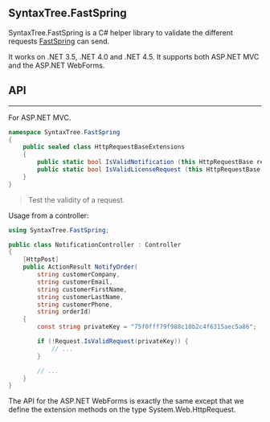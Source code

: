 ## SyntaxTree.FastSpring

SyntaxTree.FastSpring is a C# helper library to validate the different requests [FastSpring](http://www.fastspring/) can send.

It works on .NET 3.5, .NET 4.0 and .NET 4.5.
It supports both ASP.NET MVC and the ASP.NET WebForms.

## API

***

For ASP.NET MVC.

```csharp
namespace SyntaxTree.FastSpring
{
	public sealed class HttpRequestBaseExtensions
	{
		public static bool IsValidNotification (this HttpRequestBase request, string privateKey) {}
		public static bool IsValidLicenseRequest (this HttpRequestBase request, string privateKey) {}
	}
}
```

> Test the validity of a request.

Usage from a controller:

```csharp
using SyntaxTree.FastSpring;

public class NotificationController : Controller
{
	[HttpPost]
	public ActionResult NotifyOrder(
		string customerCompany,
		string customerEmail,
		string customerFirstName,
		string customerLastName,
		string customerPhone,
		string orderId)
	{
		const string privateKey = "75f0fff79f988c10b2c4f6315aec5a86";

		if (!Request.IsValidRequest(privateKey)) {
			// ...
		}

		// ...
	}
}
```

The API for the ASP.NET WebForms is exactly the same except that we define the extension methods on the type System.Web.HttpRequest.
